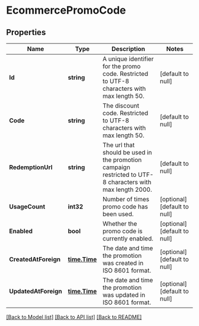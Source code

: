 # EcommercePromoCode

## Properties
Name | Type | Description | Notes
------------ | ------------- | ------------- | -------------
**Id** | **string** | A unique identifier for the promo code. Restricted to UTF-8 characters with max length 50. | [default to null]
**Code** | **string** | The discount code. Restricted to UTF-8 characters with max length 50. | [default to null]
**RedemptionUrl** | **string** | The url that should be used in the promotion campaign restricted to UTF-8 characters with max length 2000. | [default to null]
**UsageCount** | **int32** | Number of times promo code has been used. | [optional] [default to null]
**Enabled** | **bool** | Whether the promo code is currently enabled. | [optional] [default to null]
**CreatedAtForeign** | [**time.Time**](time.Time.md) | The date and time the promotion was created in ISO 8601 format. | [optional] [default to null]
**UpdatedAtForeign** | [**time.Time**](time.Time.md) | The date and time the promotion was updated in ISO 8601 format. | [optional] [default to null]

[[Back to Model list]](../README.md#documentation-for-models) [[Back to API list]](../README.md#documentation-for-api-endpoints) [[Back to README]](../README.md)

